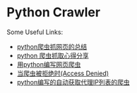 Python Crawler
==============

Some Useful Links:
*   [python爬虫抓网页的总结](http://outofmemory.cn/code-snippet/1653/python-pachong-zhua-wangye-summary)
*   [python 爬虫抓取心得分享](http://yxmhero1989.blog.163.com/blog/static/112157956201311821444664/)
*   [用python编写网页爬虫](http://blog.csdn.net/ab198604/article/details/8919254)
*   [当爬虫被拒绝时(Access Denied)](http://www.cnblogs.com/FengYan/archive/2012/07/31/2614335.html)
*   [python编写的自动获取代理IP列表的爬虫](http://blog.chinaunix.net/uid-23500957-id-3794837.html)
